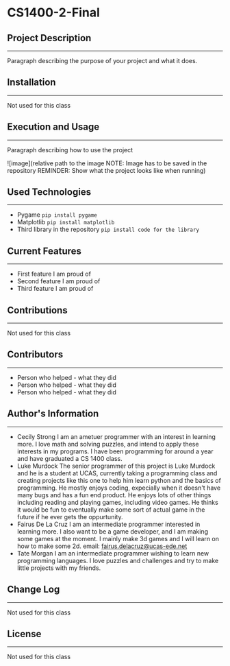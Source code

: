 # CS1400-2-Final

## Project Description
---
Paragraph describing the purpose of your project and what it does.  

## Installation
---
Not used for this class  

## Execution and Usage
---
Paragraph describing how to use the project

![image](relative path to the image NOTE: Image has to be saved in the repository REMINDER: Show what the project looks like when running)  

## Used Technologies
---
+ Pygame
`pip install pygame`
+ Matplotlib
`pip install matplotlib`
+ Third library in the repository
`pip install code for the library`  

## Current Features
---
+ First feature I am proud of
+ Second feature I am proud of
+ Third feature I am proud of  

## Contributions
---
Not used for this class  

## Contributors
---
+ Person who helped - what they did
+ Person who helped - what they did
+ Person who helped - what they did  

## Author's Information
---
+ Cecily Strong
  I am an ametuer programmer with an interest in learning more. I love math and solving puzzles, and intend to apply these interests in my programs. I have been programming for around a year and have graduated a CS 1400 class.
+ Luke Murdock
  The senior programmer of this project is Luke Murdock and he is a student at UCAS, currently taking a programming class and creating projects like this one to help him learn python and the basics of programming. He mostly enjoys coding, expecially when it doesn't have many bugs and has a fun end product. He enjoys lots of other things including reading and playing games, including video games. He thinks it would be fun to eventually make some sort of actual game in the future if he ever gets the oppurtunity.  
+ Fairus De La Cruz
  I am an intermediate programmer interested in learning more. I also want to be a game developer, and I am making some games at the moment. I mainly make 3d games and I will learn on how to make some 2d. email: fairus.delacruz@ucas-ede.net
+ Tate Morgan
  I am an intermediate programmer wishing to learn new programming languages. I love puzzles and challenges and try to make little projects with my friends.
## Change Log
---
Not used for this class  

## License
---
Not used for this class  

